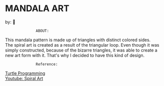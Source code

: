 # MANDALA ART
by: :cherries:

                  ABOUT:
This mandala pattern is made up of triangles with distinct colored sides. The spiral art is created as a result of the triangular loop. Even though it was simply constructed, because of the bizarre triangles, it was able to create a new art form with it. That's why I decided to have this kind of design.


                  Reference:
[Turtle Programming](https://www.geeksforgeeks.org/turtle-programming-python/)  
[Youtube: Spiral Art](https://www.youtube.com/watch?v=0Pe4BHTaQCk)
